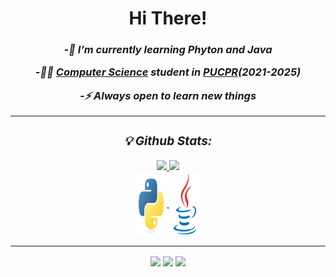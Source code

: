 <h1 align="center">
Hi There!
</h1>
<h3 align="center">
  <em>

-🌱 I’m currently learning Phyton and Java


-🧑‍💻 <a href="https://www.pucpr.br/cursos-graduacao/ciencia-da-computacao/">Computer Science</a> student in <a href="https://www.pucpr.br/">PUCPR</a>(2021-2025)


-⚡ Always open to learn new things

---

<div align="center">
    <h3>
  💡 Github Stats:
  </h3>
  <a href="https://github.com/Thomas470">
  <img height="180em" src="https://github-readme-stats.vercel.app/api?username=Thomas470&show_icons=true&theme=github_dark&include_all_commits=true&count_private=true"/>
  <img height="180em" src="https://github-readme-stats.vercel.app/api/top-langs/?username=Thomas470&langs_count=4)](https://github.com/anuraghazra/github-readme-statsCompact&theme=github_dark"/>
</div>
 
  <img align="center" alt="Python" height="100" width="50" src="https://raw.githubusercontent.com/devicons/devicon/master/icons/python/python-original.svg">
  <img align="center" alt="java" height="100" width="50" src="https://raw.githubusercontent.com/devicons/devicon/master/icons/java/java-original.svg">
  
  ---
  
<div> 
  <a href="https://www.instagram.com/thomas__frentzel/" target="_blank"><img src="https://img.shields.io/badge/-Instagram-%23E4405F?style=for-the-badge&logo=instagram&logoColor=white" target="_blank"></a>
  <a href="https://www.linkedin.com/in/thomas-frentzel-62b7221a6/" target="_blank"><img src="https://img.shields.io/badge/-LinkedIn-%230077B5?style=for-the-badge&logo=linkedin&logoColor=white" target="_blank"></a>
  <a href = "thomasfrentzel96@gmai.com"><img src="https://img.shields.io/badge/-Gmail-%23333?style=for-the-badge&logo=gmail&logoColor=white" target="_blank"></a>
 
</div>
